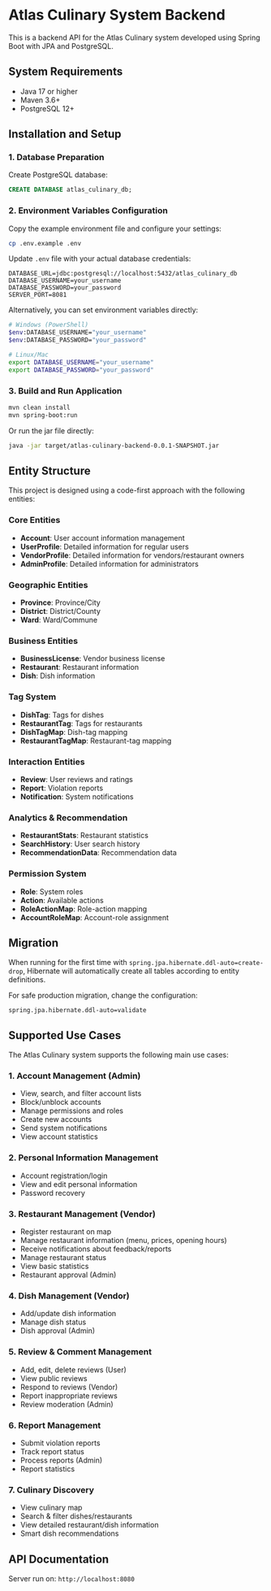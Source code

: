 # Atlas Culinary System Backend

This is a backend API for the Atlas Culinary system developed using Spring Boot with JPA and PostgreSQL.

## System Requirements

- Java 17 or higher
- Maven 3.6+
- PostgreSQL 12+

## Installation and Setup

### 1. Database Preparation

Create PostgreSQL database:
```sql
CREATE DATABASE atlas_culinary_db;
```

### 2. Environment Variables Configuration

Copy the example environment file and configure your settings:
```bash
cp .env.example .env
```

Update `.env` file with your actual database credentials:
```env
DATABASE_URL=jdbc:postgresql://localhost:5432/atlas_culinary_db
DATABASE_USERNAME=your_username
DATABASE_PASSWORD=your_password
SERVER_PORT=8081
```

Alternatively, you can set environment variables directly:
```bash
# Windows (PowerShell)
$env:DATABASE_USERNAME="your_username"
$env:DATABASE_PASSWORD="your_password"

# Linux/Mac
export DATABASE_USERNAME="your_username"
export DATABASE_PASSWORD="your_password"
```

### 3. Build and Run Application

```bash
mvn clean install
mvn spring-boot:run
```

Or run the jar file directly:
```bash
java -jar target/atlas-culinary-backend-0.0.1-SNAPSHOT.jar
```

## Entity Structure

This project is designed using a code-first approach with the following entities:

### Core Entities
- **Account**: User account information management
- **UserProfile**: Detailed information for regular users
- **VendorProfile**: Detailed information for vendors/restaurant owners
- **AdminProfile**: Detailed information for administrators

### Geographic Entities
- **Province**: Province/City
- **District**: District/County
- **Ward**: Ward/Commune

### Business Entities
- **BusinessLicense**: Vendor business license
- **Restaurant**: Restaurant information
- **Dish**: Dish information

### Tag System
- **DishTag**: Tags for dishes
- **RestaurantTag**: Tags for restaurants
- **DishTagMap**: Dish-tag mapping
- **RestaurantTagMap**: Restaurant-tag mapping

### Interaction Entities
- **Review**: User reviews and ratings
- **Report**: Violation reports
- **Notification**: System notifications

### Analytics & Recommendation
- **RestaurantStats**: Restaurant statistics
- **SearchHistory**: User search history
- **RecommendationData**: Recommendation data

### Permission System
- **Role**: System roles
- **Action**: Available actions
- **RoleActionMap**: Role-action mapping
- **AccountRoleMap**: Account-role assignment

## Migration

When running for the first time with `spring.jpa.hibernate.ddl-auto=create-drop`, Hibernate will automatically create all tables according to entity definitions.

For safe production migration, change the configuration:
```properties
spring.jpa.hibernate.ddl-auto=validate
```

## Supported Use Cases

The Atlas Culinary system supports the following main use cases:

### 1. Account Management (Admin)
- View, search, and filter account lists
- Block/unblock accounts
- Manage permissions and roles
- Create new accounts
- Send system notifications
- View account statistics

### 2. Personal Information Management
- Account registration/login
- View and edit personal information
- Password recovery

### 3. Restaurant Management (Vendor)
- Register restaurant on map
- Manage restaurant information (menu, prices, opening hours)
- Receive notifications about feedback/reports
- Manage restaurant status
- View basic statistics
- Restaurant approval (Admin)

### 4. Dish Management (Vendor)
- Add/update dish information
- Manage dish status
- Dish approval (Admin)

### 5. Review & Comment Management
- Add, edit, delete reviews (User)
- View public reviews
- Respond to reviews (Vendor)
- Report inappropriate reviews
- Review moderation (Admin)

### 6. Report Management
- Submit violation reports
- Track report status
- Process reports (Admin)
- Report statistics

### 7. Culinary Discovery
- View culinary map
- Search & filter dishes/restaurants
- View detailed restaurant/dish information
- Smart dish recommendations

## API Documentation

Server run on: `http://localhost:8080`
